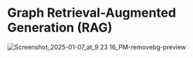 # Graph Retrieval-Augmented Generation (RAG)

![Screenshot_2025-01-07_at_9 23 16_PM-removebg-preview](https://github.com/user-attachments/assets/29b02962-dfaa-4cfc-b046-257d88604c8e)

